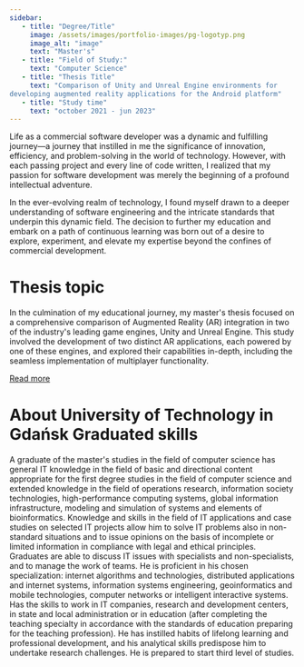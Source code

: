 ```yaml
---
sidebar:
   - title: "Degree/Title"
     image: /assets/images/portfolio-images/pg-logotyp.png
     image_alt: "image"
     text: "Master's"
   - title: "Field of Study:"
     text: "Computer Science"
   - title: "Thesis Title"
     text: "Comparison of Unity and Unreal Engine environments for
developing augmented reality applications for the Android platform"
   - title: "Study time"
     text: "october 2021 - jun 2023"
---
```


Life as a commercial software developer was a dynamic and fulfilling journey—a journey that instilled in me the significance of innovation, efficiency, and problem-solving in the world of technology. However, with each passing project and every line of code written, I realized that my passion for software development was merely the beginning of a profound intellectual adventure.

In the ever-evolving realm of technology, I found myself drawn to a deeper understanding of software engineering and the intricate standards that underpin this dynamic field. The decision to further my education and embark on a path of continuous learning was born out of a desire to explore, experiment, and elevate my expertise beyond the confines of commercial development.

# Thesis topic

In the culmination of my educational journey, my master's thesis focused on a comprehensive comparison of Augmented Reality (AR) integration in two of the industry's leading game engines, Unity and Unreal Engine. This study involved the development of two distinct AR applications, each powered by one of these engines, and explored their capabilities in-depth, including the seamless implementation of multiplayer functionality.

<a href="/portfolio/board-heroes-battle" class="btn btn--inverse">Read more</a> 

# About University of Technology in Gdańsk Graduated skills

 A graduate of the master's studies in the field of computer science has general IT knowledge in the field of basic and directional content appropriate for the first degree studies in the field of computer science and extended knowledge in the field of operations research, information society technologies, high-performance computing systems, global information infrastructure, modeling and simulation of systems and elements of bioinformatics. Knowledge and skills in the field of IT applications and case studies on selected IT projects allow him to solve IT problems also in non-standard situations and to issue opinions on the basis of incomplete or limited information in compliance with legal and ethical principles. Graduates are able to discuss IT issues with specialists and non-specialists, and to manage the work of teams. He is proficient in his chosen specialization: internet algorithms and technologies, distributed applications and internet systems, information systems engineering, geoinformatics and mobile technologies, computer networks or intelligent interactive systems. Has the skills to work in IT companies, research and development centers, in state and local administration or in education (after completing the teaching specialty in accordance with the standards of education preparing for the teaching profession). He has instilled habits of lifelong learning and professional development, and his analytical skills predispose him to undertake research challenges. He is prepared to start third level of studies.

 